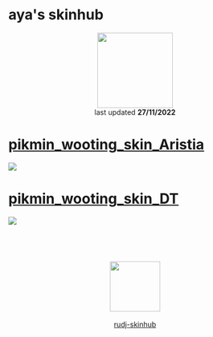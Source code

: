 # aya's skinhub
<p align="center">
<a href="https://osu.ppy.sh/users/13221230">
  <img src="https://a.ppy.sh/13221230"  
       width="150"
       height="150"></a>
<br>
last updated <b>27/11/2022</b>
</p>

# [pikmin_wooting_skin_Aristia](https://github.com/rudj-skinhub/woal/raw/tyfh/aya/pikmin_wooting_skin_Aristia.osk)
[![](https://i.imgur.com/ukfA0jl.png)](https://github.com/rudj-skinhub/woal/raw/tyfh/aya/pikmin_wooting_skin_Aristia.osk)

# [pikmin_wooting_skin_DT](https://github.com/rudj-skinhub/woal/raw/tyfh/aya/pikmin_wooting_skin_DT.osk)
[![](https://i.imgur.com/3TOMQ0L.png)](https://github.com/rudj-skinhub/woal/raw/tyfh/aya/pikmin_wooting_skin_DT.osk)

#
<p align="center">
  <br></br>
  <a href="https://twitter.com/175bpmplayer">
  <img src="https://i.imgur.com/PUQ5uWf.png" 
       width="100" 
       height="100"></a>
  <br></br>
  <a href="README.md">rudj-skinhub</a>
 </p>
